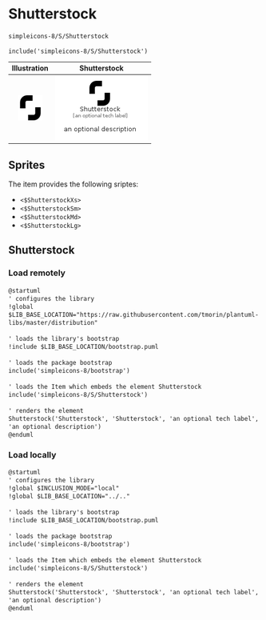# Shutterstock


```text
simpleicons-8/S/Shutterstock
```

```text
include('simpleicons-8/S/Shutterstock')
```



| Illustration | Shutterstock |
| :---: | :---: |
| ![illustration for Illustration](../../simpleicons-8/S/Shutterstock.png) | ![illustration for Shutterstock](../../simpleicons-8/S/Shutterstock.Local.png) |



## Sprites
The item provides the following sriptes:

- `<$ShutterstockXs>`
- `<$ShutterstockSm>`
- `<$ShutterstockMd>`
- `<$ShutterstockLg>`





## Shutterstock

### Load remotely
```plantuml
@startuml
' configures the library
!global $LIB_BASE_LOCATION="https://raw.githubusercontent.com/tmorin/plantuml-libs/master/distribution"

' loads the library's bootstrap
!include $LIB_BASE_LOCATION/bootstrap.puml

' loads the package bootstrap
include('simpleicons-8/bootstrap')

' loads the Item which embeds the element Shutterstock
include('simpleicons-8/S/Shutterstock')

' renders the element
Shutterstock('Shutterstock', 'Shutterstock', 'an optional tech label', 'an optional description')
@enduml
```

### Load locally
```plantuml
@startuml
' configures the library
!global $INCLUSION_MODE="local"
!global $LIB_BASE_LOCATION="../.."

' loads the library's bootstrap
!include $LIB_BASE_LOCATION/bootstrap.puml

' loads the package bootstrap
include('simpleicons-8/bootstrap')

' loads the Item which embeds the element Shutterstock
include('simpleicons-8/S/Shutterstock')

' renders the element
Shutterstock('Shutterstock', 'Shutterstock', 'an optional tech label', 'an optional description')
@enduml
```

